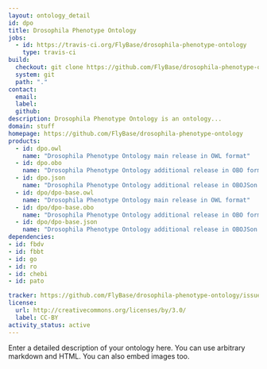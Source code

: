 ```yaml
---
layout: ontology_detail
id: dpo
title: Drosophila Phenotype Ontology
jobs:
  - id: https://travis-ci.org/FlyBase/drosophila-phenotype-ontology
    type: travis-ci
build:
  checkout: git clone https://github.com/FlyBase/drosophila-phenotype-ontology.git
  system: git
  path: "."
contact:
  email: 
  label: 
  github: 
description: Drosophila Phenotype Ontology is an ontology...
domain: stuff
homepage: https://github.com/FlyBase/drosophila-phenotype-ontology
products:
  - id: dpo.owl
    name: "Drosophila Phenotype Ontology main release in OWL format"
  - id: dpo.obo
    name: "Drosophila Phenotype Ontology additional release in OBO format"
  - id: dpo.json
    name: "Drosophila Phenotype Ontology additional release in OBOJSon format"
  - id: dpo/dpo-base.owl
    name: "Drosophila Phenotype Ontology main release in OWL format"
  - id: dpo/dpo-base.obo
    name: "Drosophila Phenotype Ontology additional release in OBO format"
  - id: dpo/dpo-base.json
    name: "Drosophila Phenotype Ontology additional release in OBOJSon format"
dependencies:
- id: fbdv
- id: fbbt
- id: go
- id: ro
- id: chebi
- id: pato

tracker: https://github.com/FlyBase/drosophila-phenotype-ontology/issues
license:
  url: http://creativecommons.org/licenses/by/3.0/
  label: CC-BY
activity_status: active
---
```


Enter a detailed description of your ontology here. You can use arbitrary markdown and HTML.
You can also embed images too.

